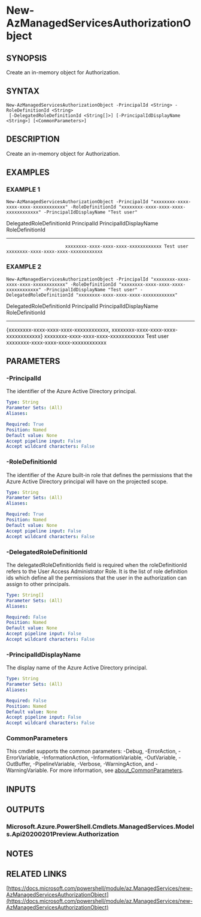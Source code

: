 ﻿---
external help file: Az.ManagedServices-help.xml
Module Name: Az.ManagedServices
online version: https://docs.microsoft.com/powershell/module/az.ManagedServices/new-AzManagedServicesAuthorizationObject
schema: 2.0.0
---

# New-AzManagedServicesAuthorizationObject

## SYNOPSIS
Create an in-memory object for Authorization.

## SYNTAX

```
New-AzManagedServicesAuthorizationObject -PrincipalId <String> -RoleDefinitionId <String>
 [-DelegatedRoleDefinitionId <String[]>] [-PrincipalIdDisplayName <String>] [<CommonParameters>]
```

## DESCRIPTION
Create an in-memory object for Authorization.

## EXAMPLES

### EXAMPLE 1
```
New-AzManagedServicesAuthorizationObject -PrincipalId "xxxxxxxx-xxxx-xxxx-xxxx-xxxxxxxxxxxx" -RoleDefinitionId "xxxxxxxx-xxxx-xxxx-xxxx-xxxxxxxxxxxx" -PrincipalIdDisplayName "Test user"
```

DelegatedRoleDefinitionId PrincipalId                          PrincipalIdDisplayName RoleDefinitionId
------------------------- -----------                          ---------------------- ----------------
                          xxxxxxxx-xxxx-xxxx-xxxx-xxxxxxxxxxxx Test user              xxxxxxxx-xxxx-xxxx-xxxx-xxxxxxxxxxxx

### EXAMPLE 2
```
New-AzManagedServicesAuthorizationObject -PrincipalId "xxxxxxxx-xxxx-xxxx-xxxx-xxxxxxxxxxxx" -RoleDefinitionId "xxxxxxxx-xxxx-xxxx-xxxx-xxxxxxxxxxxx" -PrincipalIdDisplayName "Test user" -DelegatedRoleDefinitionId "xxxxxxxx-xxxx-xxxx-xxxx-xxxxxxxxxxxx"
```

DelegatedRoleDefinitionId                                                    PrincipalId                          PrincipalIdDisplayName RoleDefinitionId
-------------------------                                                    -----------                          ---------------------- ----------------
{xxxxxxxx-xxxx-xxxx-xxxx-xxxxxxxxxxxx, xxxxxxxx-xxxx-xxxx-xxxx-xxxxxxxxxxxx} xxxxxxxx-xxxx-xxxx-xxxx-xxxxxxxxxxxx Test user              xxxxxxxx-xxxx-xxxx-xxxx-xxxxxxxxxxxx

## PARAMETERS

### -PrincipalId
The identifier of the Azure Active Directory principal.

```yaml
Type: String
Parameter Sets: (All)
Aliases:

Required: True
Position: Named
Default value: None
Accept pipeline input: False
Accept wildcard characters: False
```

### -RoleDefinitionId
The identifier of the Azure built-in role that defines the permissions that the Azure Active Directory principal will have on the projected scope.

```yaml
Type: String
Parameter Sets: (All)
Aliases:

Required: True
Position: Named
Default value: None
Accept pipeline input: False
Accept wildcard characters: False
```

### -DelegatedRoleDefinitionId
The delegatedRoleDefinitionIds field is required when the roleDefinitionId refers to the User Access Administrator Role.
It is the list of role definition ids which define all the permissions that the user in the authorization can assign to other principals.

```yaml
Type: String[]
Parameter Sets: (All)
Aliases:

Required: False
Position: Named
Default value: None
Accept pipeline input: False
Accept wildcard characters: False
```

### -PrincipalIdDisplayName
The display name of the Azure Active Directory principal.

```yaml
Type: String
Parameter Sets: (All)
Aliases:

Required: False
Position: Named
Default value: None
Accept pipeline input: False
Accept wildcard characters: False
```

### CommonParameters
This cmdlet supports the common parameters: -Debug, -ErrorAction, -ErrorVariable, -InformationAction, -InformationVariable, -OutVariable, -OutBuffer, -PipelineVariable, -Verbose, -WarningAction, and -WarningVariable. For more information, see [about_CommonParameters](http://go.microsoft.com/fwlink/?LinkID=113216).

## INPUTS

## OUTPUTS

### Microsoft.Azure.PowerShell.Cmdlets.ManagedServices.Models.Api20200201Preview.Authorization
## NOTES

## RELATED LINKS

[https://docs.microsoft.com/powershell/module/az.ManagedServices/new-AzManagedServicesAuthorizationObject](https://docs.microsoft.com/powershell/module/az.ManagedServices/new-AzManagedServicesAuthorizationObject)

